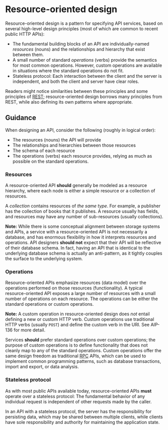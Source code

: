 # Resource-oriented design

Resource-oriented design is a pattern for specifying API services, based on
several high-level design principles (most of which are common to recent public
HTTP APIs):

- The fundamental building blocks of an API are individually-named _resources_
  (nouns) and the relationships and hierarchy that exist between them.
- A small number of standard _operations_ (verbs) provide the semantics for
  most common operations. However, custom operations are available in
  situations where the standard operations do not fit.
- Stateless protocol: Each interaction between the client and the server is
  independent, and both the client and server have clear roles.

Readers might notice similarities between these principles and some principles
of [REST][]; resource-oriented design borrows many principles from REST, while
also defining its own patterns where appropriate.

## Guidance

When designing an API, consider the following (roughly in logical order):

- The resources (nouns) the API will provide
- The relationships and hierarchies between those resources
- The schema of each resource
- The operations (verbs) each resource provides, relying as much as possible on
  the standard operations.

### Resources

A resource-oriented API **should** generally be modeled as a resource
hierarchy, where each node is either a simple resource or a collection of
resources.

A _collection_ contains resources of _the same type_. For example, a publisher
has the collection of books that it publishes. A resource usually has fields,
and resources may have any number of sub-resources (usually collections).

**Note:** While there is some conceptual alignment between storage systems and
APIs, a service with a resource-oriented API is not necessarily a database, and
has enormous flexibility in how it interprets resources and operations. API
designers **should not** expect that their API will be reflective of their
database schema. In fact, having an API that is identical to the underlying
database schema is actually an anti-pattern, as it tightly couples the surface
to the underlying system.

### Operations

Resource-oriented APIs emphasize resources (data model) over the operations
performed on those resources (functionality). A typical resource-oriented API
exposes a large number of resources with a small number of operations on each
resource. The operations can be either the standard operations or custom
operations.

**Note:** A custom operation in resource-oriented design does _not_ entail
defining a new or custom HTTP verb. Custom operations use traditional HTTP
verbs (usually `POST`) and define the custom verb in the URI. See AIP-136 for
more detail.

Services **should** prefer standard operations over custom operations; the
purpose of custom operations is to define functionality that does not cleanly
map to any of the standard operations. Custom operations offer the same design
freedom as traditional [RPC][] APIs, which can be used to implement common
programming patterns, such as database transactions, import and export, or data
analysis.

### Stateless protocol

As with most public APIs available today, resource-oriented APIs **must**
operate over a stateless protocol: The fundamental behavior of any individual
request is independent of other requests made by the caller.

In an API with a stateless protocol, the server has the responsibility for
persisting data, which may be shared between multiple clients, while clients
have sole responsibility and authority for maintaining the application state.

[rest]: https://en.wikipedia.org/wiki/Representational_state_transfer
[rpc]: https://en.wikipedia.org/wiki/Remote_procedure_call
